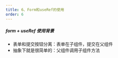 ```yaml
---
title: 6、Form和useRef的使用
order: 6
---
```

 

##### form + useRef 使用背景
+ 表单和提交按钮分离：表单在子组件，提交在父组件
+ 抽象下就是很简单的：父组件调用子组件方法
 